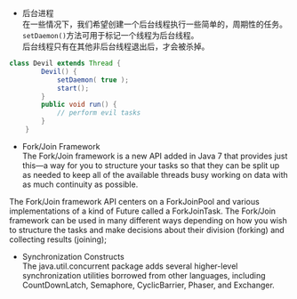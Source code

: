 * 后台进程   
在一些情况下，我们希望创建一个后台线程执行一些简单的，周期性的任务。
`setDaemon()`方法可用于标记一个线程为后台线程。  
后台线程只有在其他非后台线程退出后，才会被杀掉。  
```java
class Devil extends Thread {
        Devil() {
            setDaemon( true );
            start();
        }
        public void run() {
            // perform evil tasks
        }
    }
```    


* Fork/Join Framework   
The Fork/Join framework is a new API added in Java 7 that provides just this—a way for you to structure your tasks so that they can be split up as needed to keep all of the available threads busy working on data with as much continuity as possible.   

 The Fork/Join framework API centers on a ForkJoinPool and various implementations of a kind of Future called a ForkJoinTask. The Fork/Join framework can be used in many different ways depending on how you wish to structure the tasks and make decisions about their division (forking) and collecting results (joining);   

* Synchronization Constructs    
The java.util.concurrent package adds several higher-level synchronization utilities borrowed from other languages, including CountDownLatch, Semaphore, CyclicBarrier, Phaser, and Exchanger.    


